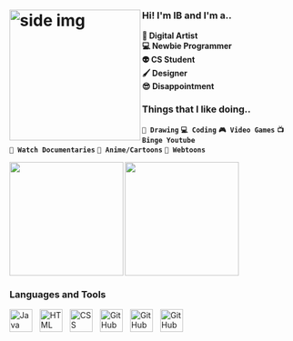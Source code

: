 
# <img src="https://i.pinimg.com/originals/b2/e7/56/b2e756d9e02a17daf195ea4927494ecd.gif" align ="left" alt="side img" width="230" height="auto" />



### **Hi! I'm IB and I'm a..**

**🎨 Digital Artist** <br/>
**💻 Newbie Programmer** <br/>
**👽 CS Student** <br/>
**🖌️ Designer** <br/>
**😎 Disappointment**



### Things that I like doing..

**`🎨 Drawing`** 
**`💻 Coding`**
**`🎮 Video Games`**
**`📺 Binge Youtube`** <br/>
**`📼 Watch Documentaries`**
**`👺 Anime/Cartoons`**
**`📗 Webtoons`**


<img src="https://www.icegif.com/wp-content/uploads/2022/05/icegif-1035.gif" align="left" width="200" height="auto" />
<img src="https://2.bp.blogspot.com/-IYuKasIqJSI/WPVryfyuhkI/AAAAAAAOnAw/boSzUubeyR0ecILV-O-FDgijLLkm52fBwCLcB/s1600/AS002524_22.gif" align ="center"width="200" height="auto" />



### Languages and Tools 

<img align="left" alt="Java" width="40px" style="padding-right:10px;" src="https://cdn-icons-png.flaticon.com/512/311/311334.png"/>
<img align="left" alt="HTML" width="40px" style="padding-right:10px;" src="https://cdn-icons-png.flaticon.com/512/1199/1199118.png" />
<img align="left" alt="CSS" width="40px" style="padding-right:10px;" src="https://cdn-icons-png.flaticon.com/512/1199/1199113.png" />
<img align="left" alt="GitHub" width="40px" style="padding-right:10px;" src="https://cdn-icons-png.flaticon.com/512/779/779088.png" />
<img align="left" alt="GitHub" width="40px" style="padding-right:10px;" src="https://cdn-icons-png.flaticon.com/512/2496/2496696.png" />
<img align="left" alt="GitHub" width="40px" style="padding-right:10px;" src="https://cdn-icons-png.flaticon.com/512/2496/2496742.png" />
<br />



#
